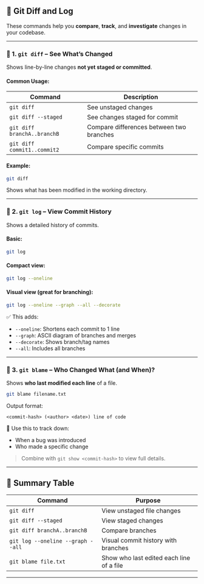 
## 🧾 Git Diff and Log

These commands help you **compare**, **track**, and **investigate** changes in your codebase.

---

### 🔹 1. `git diff` – **See What’s Changed**

Shows line-by-line changes **not yet staged or committed**.

#### Common Usage:

| Command                     | Description                              |
| --------------------------- | ---------------------------------------- |
| `git diff`                  | See unstaged changes                     |
| `git diff --staged`         | See changes staged for commit            |
| `git diff branchA..branchB` | Compare differences between two branches |
| `git diff commit1..commit2` | Compare specific commits                 |

#### Example:

```bash
git diff
```

Shows what has been modified in the working directory.

---

### 🔹 2. `git log` – **View Commit History**

Shows a detailed history of commits.

#### Basic:

```bash
git log
```

#### Compact view:

```bash
git log --oneline
```

#### Visual view (great for branching):

```bash
git log --oneline --graph --all --decorate
```

✅ This adds:

* `--oneline`: Shortens each commit to 1 line
* `--graph`: ASCII diagram of branches and merges
* `--decorate`: Shows branch/tag names
* `--all`: Includes all branches

---

### 🔹 3. `git blame` – **Who Changed What (and When)?**

Shows **who last modified each line** of a file.

```bash
git blame filename.txt
```

Output format:

```
<commit-hash> (<author> <date>) line of code
```

🧠 Use this to track down:

* When a bug was introduced
* Who made a specific change

> Combine with `git show <commit-hash>` to view full details.

---

## 📝 Summary Table

| Command                           | Purpose                                  |
| --------------------------------- | ---------------------------------------- |
| `git diff`                        | View unstaged file changes               |
| `git diff --staged`               | View staged changes                      |
| `git diff branchA..branchB`       | Compare branches                         |
| `git log --oneline --graph --all` | Visual commit history with branches      |
| `git blame file.txt`              | Show who last edited each line of a file |

---
